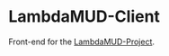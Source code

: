 # LambdaMUD-Client
Front-end for the [LambdaMUD-Project](https://github.com/LambdaSchool/LambdaMUD-Project).
